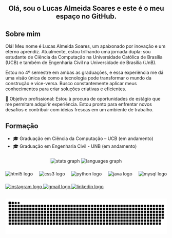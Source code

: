 <h2 align="center">Olá, sou o Lucas Almeida Soares e este é o meu espaço no GitHub.</h2>

## Sobre mim

Olá! Meu nome é Lucas Almeida Soares, um apaixonado por inovação e um eterno aprendiz. Atualmente, estou trilhando uma jornada dupla: sou estudante de Ciência da Computação na Universidade Católica de Brasília (UCB) e também de Engenharia Civil na Universidade de Brasília (UnB).

Estou no 4º semestre em ambas as graduações, e essa experiência me dá uma visão única de como a tecnologia pode transformar o mundo da construção e vice-versa. Busco constantemente aplicar meus conhecimentos para criar soluções criativas e eficientes.

🎯 Objetivo profissional:
Estou à procura de oportunidades de estágio que me permitam adquirir experiência. Estou pronto para enfrentar novos desafios e contribuir com ideias frescas em um ambiente de trabalho.

##  Formação

- 🎓 Graduação em Ciência da Computação – UCB (em andamento)
- 🎓  Graduação em Engenharia Civil - UNB (em andamento)

###

<div align="center">
  <img src="https://github-readme-stats.vercel.app/api?username=Lucas-AlmeidaSoares&hide_title=false&hide_rank=false&show_icons=true&include_all_commits=true&count_private=true&disable_animations=false&theme=dracula&locale=en&hide_border=false&order=1" height="150" alt="stats graph"  />
  <img src="https://github-readme-stats.vercel.app/api/top-langs?username=Lucas-AlmeidaSoares&locale=en&hide_title=false&layout=compact&card_width=320&langs_count=5&theme=dracula&hide_border=false&order=2" height="150" alt="languages graph"  />
</div>

###

<div align="left">
  <img src="https://cdn.jsdelivr.net/gh/devicons/devicon/icons/html5/html5-original.svg" height="30" alt="html5 logo"  />
  <img width="12" />
  <img src="https://cdn.jsdelivr.net/gh/devicons/devicon/icons/css3/css3-original.svg" height="30" alt="css3 logo"  />
  <img width="12" />
  <img src="https://cdn.jsdelivr.net/gh/devicons/devicon/icons/python/python-original.svg" height="30" alt="python logo"  />
  <img width="12" />
  <img src="https://cdn.jsdelivr.net/gh/devicons/devicon/icons/java/java-original.svg" height="30" alt="java logo"  />
  <img width="12" />
  <img src="https://cdn.jsdelivr.net/gh/devicons/devicon/icons/mysql/mysql-original.svg" height="30" alt="mysql logo"  />
</div>

###

<div align="left">
  <a href="https://www.instagram.com/__lucas.almeida.__?igsh=YmVzdDlhYXZ5a3M5&utm_source=qr" target="_blank">
    <img src="https://img.shields.io/static/v1?message=Instagram&logo=instagram&label=&color=E4405F&logoColor=white&labelColor=&style=for-the-badge" height="35" alt="instagram logo"  />
  </a>
  <a href="mailto:lucasfla6@gmail.com" target="_blank">
    <img src="https://img.shields.io/static/v1?message=Gmail&logo=gmail&label=&color=D14836&logoColor=white&labelColor=&style=for-the-badge" height="35" alt="gmail logo"  />
  </a>
  <a href="www.linkedin.com/in/lucas-almeida-soares-b24158385" target="_blank">
    <img src="https://img.shields.io/static/v1?message=LinkedIn&logo=linkedin&label=&color=0077B5&logoColor=white&labelColor=&style=for-the-badge" height="35" alt="linkedin logo"  />
  </a>
</div>

##

<picture align="center">
  <source media="(prefers-color-scheme: dark)" srcset="https://raw.githubusercontent.com/Lucas-AlmeidaSoares/Lucas-AlmeidaSoares/output/github-contribution-grid-snake-dark.svg">
  <source media="(prefers-color-scheme: light)" srcset="https://raw.githubusercontent.com/Lucas-AlmeidaSoares/Lucas-AlmeidaSoares/output/github-contribution-grid-snake-dark.svg">
  <img align="center" alt="github contribution grid snake animation" src="https://raw.githubusercontent.com/mari4souza/mari4souza/output/github-contribution-grid-snake.svg">
</picture>

##
